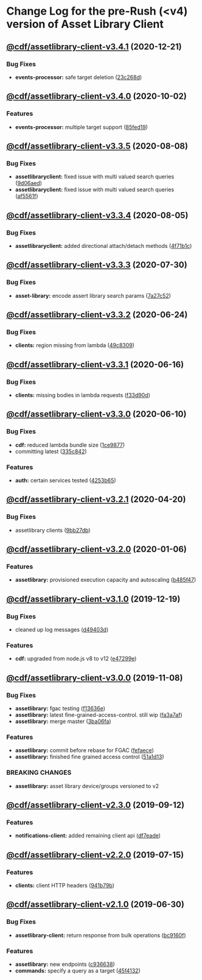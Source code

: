 # Change Log for the pre-Rush (<v4) version of Asset Library Client

## [@cdf/assetlibrary-client-v3.4.1](@cdf/assetlibrary-client-v3.4.0...@cdf/assetlibrary-client-v3.4.1) (2020-12-21)


### Bug Fixes

* **events-processor:** safe target deletion ([23c268d](23c268d1ca40e1b53c8d371f8fb22d0bf34c885f))

## [@cdf/assetlibrary-client-v3.4.0](@cdf/assetlibrary-client-v3.3.5...@cdf/assetlibrary-client-v3.4.0) (2020-10-02)


### Features

* **events-processor:** multiple target support ([85fed19](85fed19faa95066b57b74f9f297ca920bd90c15a))

## [@cdf/assetlibrary-client-v3.3.5](@cdf/assetlibrary-client-v3.3.4...@cdf/assetlibrary-client-v3.3.5) (2020-08-08)


### Bug Fixes

* **assetlibraryclient:** fixed issue with multi valued search queries ([9d06aed](9d06aed4e365fe019aa855dc5ee53f0e1bcc5a6b))
* **assetlibraryclient:** fixed issue with multi valued search queries ([af5561f](af5561f5ab31047620d8fad3728822a741236e27))

## [@cdf/assetlibrary-client-v3.3.4](@cdf/assetlibrary-client-v3.3.3...@cdf/assetlibrary-client-v3.3.4) (2020-08-05)


### Bug Fixes

* **assetlibraryclient:** added directional attach/detach methods ([4f71b1c](4f71b1cc404118d18bd45914af9d0f403e61352c))

## [@cdf/assetlibrary-client-v3.3.3](@cdf/assetlibrary-client-v3.3.2...@cdf/assetlibrary-client-v3.3.3) (2020-07-30)


### Bug Fixes

* **asset-library:** encode assert library search params ([7a27c52](7a27c5237c0fc11f13c0a14b88ee6257701428ce))

## [@cdf/assetlibrary-client-v3.3.2](@cdf/assetlibrary-client-v3.3.1...@cdf/assetlibrary-client-v3.3.2) (2020-06-24)


### Bug Fixes

* **clients:** region missing from lambda ([49c8309](49c8309e87fd315267a15a888dcd20d2fc3e209b))

## [@cdf/assetlibrary-client-v3.3.1](@cdf/assetlibrary-client-v3.3.0...@cdf/assetlibrary-client-v3.3.1) (2020-06-16)


### Bug Fixes

* **clients:** missing bodies in lambda requests ([f33d90d](f33d90de6350002fcddb240fcbea7ae39ab37fba))

## [@cdf/assetlibrary-client-v3.3.0](@cdf/assetlibrary-client-v3.2.1...@cdf/assetlibrary-client-v3.3.0) (2020-06-10)


### Bug Fixes

* **cdf:** reduced lambda bundle size ([1ce9877](1ce9877878831dac78b00ddbc5589cadead19d53))
* committing latest ([335c842](335c84223ab2a860c52766559b220170a64c7c17))


### Features

* **auth:** certain services tested ([4253b65](4253b65750e52dd962a3a42dde05626044bb79cc))

## [@cdf/assetlibrary-client-v3.2.1](@cdf/assetlibrary-client-v3.2.0...@cdf/assetlibrary-client-v3.2.1) (2020-04-20)


### Bug Fixes

* assetlibrary clients ([9bb27db](9bb27db533330fd8cd4d12e126bdeadf66495491))

## [@cdf/assetlibrary-client-v3.2.0](@cdf/assetlibrary-client-v3.1.0...@cdf/assetlibrary-client-v3.2.0) (2020-01-06)


### Features

* **assetlibrary:** provisioned execution capacity and autoscaling ([b485f47](b485f477c0b1c36d63f74c70fa041c296148b980))

## [@cdf/assetlibrary-client-v3.1.0](@cdf/assetlibrary-client-v3.0.0...@cdf/assetlibrary-client-v3.1.0) (2019-12-19)


### Bug Fixes

* cleaned up log messages ([d49403d](d49403d11f3f73ea8c5ce061bfa790ec40cd8c13))


### Features

* **cdf:** upgraded from node.js v8 to v12 ([e47299e](e47299ee399acf6554a0845048c4fed99251c2b1))

## [@cdf/assetlibrary-client-v3.0.0](@cdf/assetlibrary-client-v2.3.0...@cdf/assetlibrary-client-v3.0.0) (2019-11-08)


### Bug Fixes

* **assetlibrary:** fgac testing ([f13636e](f13636e72c1054f2380e7e09c127169e08ea2023))
* **assetlibrary:** latest fine-grained-access-control. still wip ([fa3a7af](fa3a7af1d62ff6745e11e82409bd9b59273cbec4))
* **assetlibrary:** merge master ([3ba06fa](3ba06fa9fc5b264ceaed0f97ccf45fab97d57a08))


### Features

* **assetlibrary:** commit before rebase for FGAC ([fefaece](fefaece09e388290bdda969eb92ab950a264bcdc))
* **assetlibrary:** finished fine grained access control ([51a1d13](51a1d134ec48be2d62edc575998752ff866230bf))


### BREAKING CHANGES

* **assetlibrary:** asset library device/groups versioned to v2

## [@cdf/assetlibrary-client-v2.3.0](@cdf/assetlibrary-client-v2.2.0...@cdf/assetlibrary-client-v2.3.0) (2019-09-12)


### Features

* **notifications-client:** added remaining client api ([df7eade](df7eade))

## [@cdf/assetlibrary-client-v2.2.0](@cdf/assetlibrary-client-v2.1.0...@cdf/assetlibrary-client-v2.2.0) (2019-07-15)


### Features

* **clients:** client HTTP headers ([941b79b](941b79b))

## [@cdf/assetlibrary-client-v2.1.0](@cdf/assetlibrary-client-v2.0.0...@cdf/assetlibrary-client-v2.1.0) (2019-06-30)


### Bug Fixes

* **assetlibrary-client:** return response from bulk operations ([bc9160f](bc9160f))


### Features

* **assetlibrary:** new endpoints ([c936638](c936638))
* **commands:** specify a query as a target ([45f4132](45f4132))
